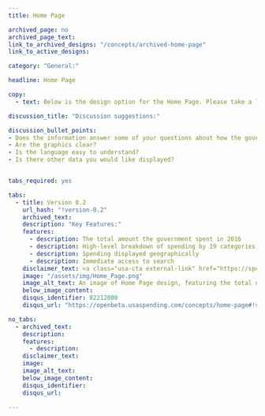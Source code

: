 ```yaml
---
title: Home Page

archived_page: no
archived_page_text:
link_to_archived_designs: "/concepts/archived-home-page"
link_to_active_designs:

category: "General:"

headline: Home Page

copy:
  - text: Below is the design option for the Home Page. Please take a look and tell us what you think in the discussion section below the option. 

discussion_title: "Discussion suggestions:"

discussion_bullet_points:
- Does the information answer some of your questions about how the government spends money? 
- Are the graphics clear?
- Is the language easy to understand?  
- Is there other data you would like displayed?


tabs_required: yes

tabs:
  - title: Version 0.2
    url_hash: "!version-0.2"
    archived_text:
    description: "Key Features:"
    features:
      - description: The total amount the government spent in 2016
      - description: High-level breakdown of spending by 19 categories, such as Social Security and National Defense
      - description: Spending displayed geographically  
      - description: Immediate access to search
    disclaimer_text: <a class="usa-cta external-link" href="https://spendingdata.us/#/" target="_blank">View an interactive prototype</a>
    image: "/assets/img/Home_Page.png"
    image_alt_text: An image of Home Page design, featuring the total number for government spending with a box for more details and a box to start a search.  Below is an image of a generic government building with a treemap displaying the 19 budget function categories.  Below is a bar graph displaying the entities, like individual and state and local government and the percentage of the total award amount received compared to the operational costs for the government.  Below is a heat map showing spending geographically.  At the bottom is another search button and other options for exploring the data. 
    below_image_content:
    disqus_identifier: 82212000
    disqus_url: "https://openbeta.usaspending.com/concepts/home-page#!version-0.2"

no_tabs:
  - archived_text:
    description:
    features:
      - description:
    disclaimer_text:
    image:
    image_alt_text:
    below_image_content:
    disqus_identifier:
    disqus_url:

---
```

